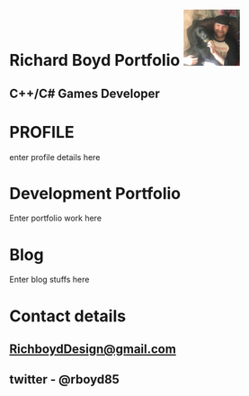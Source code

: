 
#                                                         Richard Boyd Portfolio        <img src="oreo.jpg" width="100">   
  
##                                                            C++/C# Games Developer
  





# PROFILE

enter profile details here

# Development Portfolio

Enter portfolio work here

# Blog

Enter blog stuffs here

# Contact details

## RichboydDesign@gmail.com 
## twitter - @rboyd85

